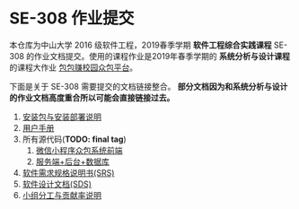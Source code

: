 # SE-308 作业提交



本仓库为中山大学 2016 级软件工程，2019春季学期 **软件工程综合实践课程** SE-308 的作业文档提交。使用的课程作业是2019年春季学期的 **系统分析与设计课程** 的课程大作业 [包包赚校园众包平台](<https://swsad-dalaotelephone.github.io/docs/>)。



下面是关于 SE-308 需要提交的文档链接整合。 **部分文档因为和系统分析与设计的作业文档高度重合所以可能会直接链接过去。**



1. [安装包与安装部署说明](安装包与安装部署说明.md)
2. [用户手册](用户手册.md)
3. 所有源代码(**TODO: final tag**)
   1. [微信小程序众包系统前端](https://github.com/swsad-dalaotelephone/miniProgram)
   3. [服务端+后台+数据库](https://github.com/swsad-dalaotelephone/Server)
4. [软件需求规格说明书(SRS)](软件需求规格说明书.md)
5. [软件设计文档(SDS)](软件设计文档.md)
6. [小组分工与贡献率说明](小组分工与贡献率说明.md)




